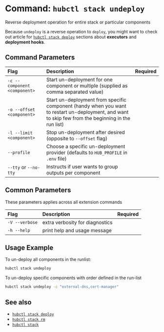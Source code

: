 # Command: `hubctl stack undeploy`

Reverse deployment operation for entire stack or particular components

Because `undeploy` is a reverse operation to `deploy`, you might want to check out article for [`hubctl stack deploy`](../hubctl-stack-deploy) sections about __executors__ and __deployment hooks__.

## Command Parameters

| Flag   | Description | Required
| :-------- | :-------- | :-: |
| `-c --component <component>` | Start un-deployment for one  component or multiple (supplied as comma separated value) | |
| `-o --offset <component>` | Start un-deployment from specific component (handy when you want to restart un-deployment, and want to skip few from the beginning in the run list) | |
| `-l --limit <component>` | Stop un-deployment after desired (opposite to `--offset` flag) | |
| `--profile` | Choose a specific un-deployment provider (defaults to `HUB_PROFILE` in `.env` file) | |
| `--tty` or `--no-tty` | Instructs if user wants to group outputs per component | |

## Common Parameters

These parameters applies across all extension commands

| Flag   | Description | Required
| :-------- | :-------- | :-: |
| `-V --verbose` | extra verbosity for diagnostics | |
| `-h --help` | print help and usage message | |

## Usage Example

To un-deploy all components in the runlist:

```bash
hubctl stack undeploy
```

To un-deploy specific components with order defined in the run-list

```bash
hubctl stack undeploy -c "external-dns,cert-manager"
```

## See also

* [`hubctl stack deploy`](../hubctl-stack-deploy)
* [`hubctl stack rm`](../hubctl-stack-rm)
* [`hubctl stack`](..)
